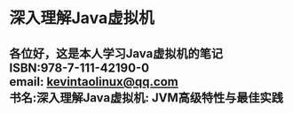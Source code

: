 深入理解Java虚拟机
===
各位好，这是本人学习Java虚拟机的笔记<br>
ISBN:978-7-111-42190-0<br>
email: kevintaolinux@qq.com<br>
书名:深入理解Java虚拟机: JVM高级特性与最佳实践 <br>
----